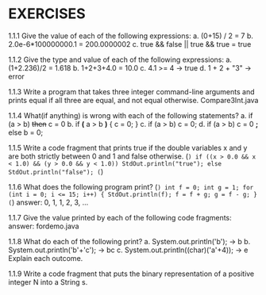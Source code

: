 # EXERCISES

1.1.1 Give the value of each of the following expressions:
    a. (0+15) / 2 = 7
    b. 2.0e-6*100000000.1 = 200.0000002
    c. true && false || true && true = true

1.1.2 Give the type and value of each of the following expressions:
    a. (1+2.236)/2 = 1.618
    b. 1+2+3+4.0 = 10.0
    c. 4.1 >= 4 -> true
    d. 1 + 2 + "3" -> error

1.1.3 Write a program that takes three integer command-line arguments and prints equal if all three are equal, and not equal otherwise.
    Compare3Int.java

1.1.4 What(if anything) is wrong with each of the following statements?
    a. if (a > b) ~~then~~ c = 0
    b. if **(** a > b **)** { c = 0; }
    c. if (a > b) c = 0;
    d. if (a > b) c = 0 **;** else b = 0;

1.1.5 Write a code fragment that prints true if the double variables x and y are both strictly between 0 and 1 and false otherwise.
(```)
    if ((x > 0.0 && x < 1.0) && (y > 0.0 && y < 1.0))
        StdOut.println("true");
    else
        StdOut.println("false");
(```)

1.1.6 What does the following program print?
(```)
    int f = 0;
    int g = 1;
    for (int i = 0; i <= 15; i++)
    {
        StdOut.println(f);
        f = f + g;
        g = f - g;
    }
(```)
answer: 
0, 1, 1, 2, 3, ...

1.1.7 Give the value printed by each of the following code fragments:
answer: fordemo.java

1.1.8 What do each of the following print?
a. System.out.println('b'); -> b
b. System.out.println('b'+'c'); -> bc
c. System.out.println((char)('a'+4)); -> e
Explain each outcome.

1.1.9 Write a code fragment that puts the binary representation of a positive integer N into a String s.

